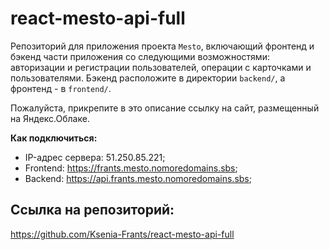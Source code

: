 # react-mesto-api-full
Репозиторий для приложения проекта `Mesto`, включающий фронтенд и бэкенд части приложения со следующими возможностями: авторизации и регистрации пользователей, операции с карточками и пользователями. Бэкенд расположите в директории `backend/`, а фронтенд - в `frontend/`. 
  
Пожалуйста, прикрепите в это описание ссылку на сайт, размещенный на Яндекс.Облаке.

**Как подключиться:**

* IP-адрес сервера: 51.250.85.221;
* Frontend: https://frants.mesto.nomoredomains.sbs;
* Backend: https://api.frants.mesto.nomoredomains.sbs;

## Ссылка на репозиторий: 

https://github.com/Ksenia-Frants/react-mesto-api-full
